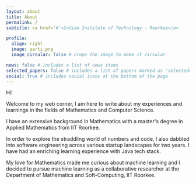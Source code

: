 ```yaml
---
layout: about
title: About
permalink: /
subtitle: <a href='#'>Indian Institute of Technology - Roorkee</a>

profile:
  align: right
  image: aarti.png
  image_circular: false # crops the image to make it circular

news: false # includes a list of news items
selected_papers: false # includes a list of papers marked as "selected={true}"
social: true # includes social icons at the bottom of the page
---
```


Hi! 

Welcome to my web corner, I am here to write about my experiences and learnings in the fields of Mathematics and Computer Science. 

I have an extensive background in Mathematics with a master's degree in Applied Mathematics from IIT Roorkee.

In order to explore the straddling world of numbers and code, I also dabbled into software engineering across various startup landscapes for two years. I have had an enriching learning experience with Java tech stack.

My love for Mathematics made me curious about machine learning and I decided to pursue machine learning as a collaborative researcher at the Department of Mathematics and Soft-Computing, IIT Roorkee.

